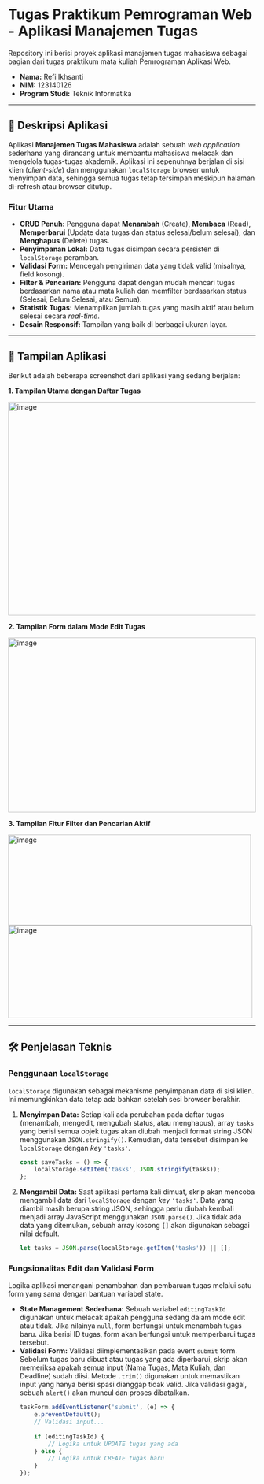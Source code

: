 # Tugas Praktikum Pemrograman Web - Aplikasi Manajemen Tugas

Repository ini berisi proyek aplikasi manajemen tugas mahasiswa sebagai bagian dari tugas praktikum mata kuliah Pemrograman Aplikasi Web.

- **Nama:** Refi Ikhsanti
- **NIM:** 123140126
- **Program Studi:** Teknik Informatika

---

## 📝 Deskripsi Aplikasi

Aplikasi **Manajemen Tugas Mahasiswa** adalah sebuah *web application* sederhana yang dirancang untuk membantu mahasiswa melacak dan mengelola tugas-tugas akademik. 
Aplikasi ini sepenuhnya berjalan di sisi klien (*client-side*) dan menggunakan `localStorage` browser untuk menyimpan data, sehingga semua tugas tetap tersimpan meskipun halaman di-refresh atau browser ditutup.

### Fitur Utama
- **CRUD Penuh:** Pengguna dapat **Menambah** (Create), **Membaca** (Read), **Memperbarui** (Update data tugas dan status selesai/belum selesai), dan **Menghapus** (Delete) tugas.
- **Penyimpanan Lokal:** Data tugas disimpan secara persisten di `localStorage` peramban.
- **Validasi Form:** Mencegah pengiriman data yang tidak valid (misalnya, field kosong).
- **Filter & Pencarian:** Pengguna dapat dengan mudah mencari tugas berdasarkan nama atau mata kuliah dan memfilter berdasarkan status (Selesai, Belum Selesai, atau Semua).
- **Statistik Tugas:** Menampilkan jumlah tugas yang masih aktif atau belum selesai secara *real-time*.
- **Desain Responsif:** Tampilan yang baik di berbagai ukuran layar.

---

## 📸 Tampilan Aplikasi

Berikut adalah beberapa screenshot dari aplikasi yang sedang berjalan:

**1. Tampilan Utama dengan Daftar Tugas**

<img width="945" height="434" alt="image" src="https://github.com/user-attachments/assets/b33215c5-73b3-45d4-a878-c6319c6f4ecb" />

**2. Tampilan Form dalam Mode Edit Tugas**

<img width="504" height="355" alt="image" src="https://github.com/user-attachments/assets/cd8f9e2a-4f5f-4f55-902d-e93ade37f82a" />

**3. Tampilan Fitur Filter dan Pencarian Aktif**

<img width="494" height="184" alt="image" src="https://github.com/user-attachments/assets/dbe8245c-40e7-47f8-bf77-0297861dd4e2" />
<img width="497" height="189" alt="image" src="https://github.com/user-attachments/assets/eff604f8-b207-4297-a4ad-1531ca676784" />

---

## 🛠️ Penjelasan Teknis

### Penggunaan `localStorage`

`localStorage` digunakan sebagai mekanisme penyimpanan data di sisi klien. Ini memungkinkan data tetap ada bahkan setelah sesi browser berakhir.

1.  **Menyimpan Data:** Setiap kali ada perubahan pada daftar tugas (menambah, mengedit, mengubah status, atau menghapus), array `tasks` yang berisi semua objek tugas akan diubah menjadi format string JSON menggunakan `JSON.stringify()`. Kemudian, data tersebut disimpan ke `localStorage` dengan *key* `'tasks'`.
    ```javascript
    const saveTasks = () => {
        localStorage.setItem('tasks', JSON.stringify(tasks));
    };
    ```

2.  **Mengambil Data:** Saat aplikasi pertama kali dimuat, skrip akan mencoba mengambil data dari `localStorage` dengan *key* `'tasks'`. Data yang diambil masih berupa string JSON, sehingga perlu diubah kembali menjadi array JavaScript menggunakan `JSON.parse()`. Jika tidak ada data yang ditemukan, sebuah array kosong `[]` akan digunakan sebagai nilai default.
    ```javascript
    let tasks = JSON.parse(localStorage.getItem('tasks')) || [];
    ```

### Fungsionalitas Edit dan Validasi Form

Logika aplikasi menangani penambahan dan pembaruan tugas melalui satu form yang sama dengan bantuan variabel state.

- **State Management Sederhana:** Sebuah variabel `editingTaskId` digunakan untuk melacak apakah pengguna sedang dalam mode edit atau tidak. Jika nilainya `null`, form berfungsi untuk menambah tugas baru. Jika berisi ID tugas, form akan berfungsi untuk memperbarui tugas tersebut.
- **Validasi Form:** Validasi diimplementasikan pada event `submit` form. Sebelum tugas baru dibuat atau tugas yang ada diperbarui, skrip akan memeriksa apakah semua input (Nama Tugas, Mata Kuliah, dan Deadline) sudah diisi. Metode `.trim()` digunakan untuk memastikan input yang hanya berisi spasi dianggap tidak valid. Jika validasi gagal, sebuah `alert()` akan muncul dan proses dibatalkan.
    ```javascript
    taskForm.addEventListener('submit', (e) => {
        e.preventDefault();
        // Validasi input...
        
        if (editingTaskId) {
            // Logika untuk UPDATE tugas yang ada
        } else {
            // Logika untuk CREATE tugas baru
        }
    });
    ```
